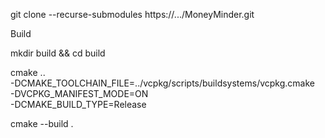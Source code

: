 git clone --recurse-submodules https://.../MoneyMinder.git

Build

mkdir build && cd build

cmake .. \
  -DCMAKE_TOOLCHAIN_FILE=../vcpkg/scripts/buildsystems/vcpkg.cmake \
  -DVCPKG_MANIFEST_MODE=ON \
  -DCMAKE_BUILD_TYPE=Release

cmake --build .
